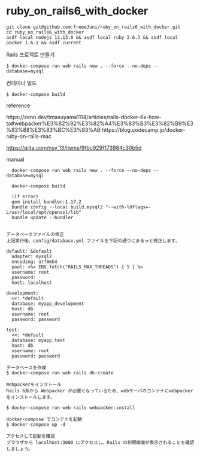 # ruby_on_rails6_with_docker
```
git clone git@github.com:freeeJuni/ruby_on_rails6_with_docker.git
cd ruby_on_rails6_with_docker
asdf local nodejs 12.13.0 && asdf local ruby 2.6.3 && asdf local packer 1.6.1 && asdf current
```

Rails 프로젝트 만들기
```
$ docker-compose run web rails new . --force --no-deps --database=mysql
```
컨테이너 빌드
```
$ docker-compose build
```

reference
<p>
https://zenn.dev/tmasuyama1114/articles/rails-docker-6x-how-to#webpacker%E3%82%92%E3%82%A4%E3%83%B3%E3%82%B9%E3%83%88%E3%83%BC%E3%83%AB
https://blog.codecamp.jp/docker-ruby-on-rails-mac
  
https://qiita.com/nsy_13/items/9fbc929f173984c30b5d  

manual
```
  docker-compose run web rails new . --force --no-deps --database=mysql
  
  docker-compose build
  
  (if error)
  gem install bundler:1.17.2
  bundle config --local build.mysql2 "--with-ldflags=-L/usr/local/opt/openssl/lib"
  bundle update --bundler
  

```  
  
  
```  
データベースファイルの修正
上記実行後、config/database.yml ファイルを下記の通りにまるっと修正します。

default: &default
  adapter: mysql2
  encoding: utf8mb4
  pool: <%= ENV.fetch("RAILS_MAX_THREADS") { 5 } %>
  username: root
  password:
  host: localhost

development:
  <<: *default
  database: myapp_development
  host: db
  username: root
  password: password

test:
  <<: *default
  database: myapp_test
  host: db
  username: root
  password: password

データベースを作成
$ docker-compose run web rails db:create

Webpackerをインストール
Rails 6系から Webpacker が必要となっているため、webサーバのコンテナにwebpackerをインストールします。

$ docker-compose run web rails webpacker:install 

docker-compose でコンテナを起動
$ docker-compose up -d

アクセスして起動を確認
ブラウザから localhost:3000 にアクセスし、Rails の初期画面が表示されることを確認しましょう。
 ``` 
